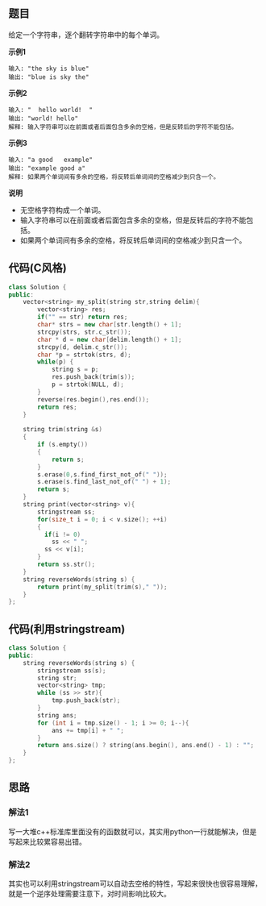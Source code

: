 ## 题目
给定一个字符串，逐个翻转字符串中的每个单词。

**示例1**
```
输入: "the sky is blue"
输出: "blue is sky the"
```

**示例2**
```
输入: "  hello world!  "
输出: "world! hello"
解释: 输入字符串可以在前面或者后面包含多余的空格，但是反转后的字符不能包括。
```

**示例3**
```
输入: "a good   example"
输出: "example good a"
解释: 如果两个单词间有多余的空格，将反转后单词间的空格减少到只含一个。
```

**说明**

* 无空格字符构成一个单词。
* 输入字符串可以在前面或者后面包含多余的空格，但是反转后的字符不能包括。
* 如果两个单词间有多余的空格，将反转后单词间的空格减少到只含一个。

## 代码(C风格)
```C++
class Solution {
public:
    vector<string> my_split(string str,string delim){
        vector<string> res;
        if("" == str) return res;
        char* strs = new char[str.length() + 1];
        strcpy(strs, str.c_str()); 
        char * d = new char[delim.length() + 1];
        strcpy(d, delim.c_str());
        char *p = strtok(strs, d);
        while(p) {
            string s = p;
            res.push_back(trim(s));
            p = strtok(NULL, d);
        }
        reverse(res.begin(),res.end());
        return res;
    }
    
    string trim(string &s) 
    {
        if (s.empty()) 
        {
            return s;
        }
        s.erase(0,s.find_first_not_of(" "));
        s.erase(s.find_last_not_of(" ") + 1);
        return s;
    }
    string print(vector<string> v){
        stringstream ss;
        for(size_t i = 0; i < v.size(); ++i)
        {
          if(i != 0)
            ss << " ";
          ss << v[i];
        }
        return ss.str();
    }
    string reverseWords(string s) {
        return print(my_split(trim(s)," "));
    }
};
```

## 代码(利用stringstream)
```C++
class Solution {
public:
    string reverseWords(string s) { 
        stringstream ss(s);
        string str;
        vector<string> tmp;
        while (ss >> str){ 
            tmp.push_back(str);
        }
        string ans;
        for (int i = tmp.size() - 1; i >= 0; i--){
            ans += tmp[i] + " ";
        }
        return ans.size() ? string(ans.begin(), ans.end() - 1) : "";
    }
};
```

## 思路

### 解法1
写一大堆c++标准库里面没有的函数就可以，其实用python一行就能解决，但是写起来比较累容易出错。

### 解法2
其实也可以利用stringstream可以自动去空格的特性，写起来很快也很容易理解，就是一个逆序处理需要注意下，对时间影响比较大。